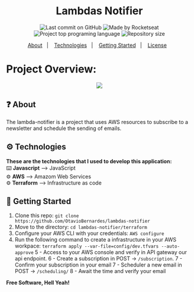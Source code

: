 <h1 align="center">
   Lambdas Notifier
</h1>

<p align="center">
  <img alt="Last commit on GitHub" src="https://img.shields.io/github/last-commit/OtavioBernardes/lambdas-notifier?color=7D40E7">
  <img alt="Made by Rocketseat" src="https://img.shields.io/badge/made%20by-OtavioBernardes-%20?color=7D40E7">
  <img alt="Project top programing language" src="https://img.shields.io/github/languages/top/OtavioBernardes/lambdas-notifier?color=7D40E7">
  <img alt="Repository size" src="https://img.shields.io/github/repo-size/OtavioBernardes/lambdas-notifier?color=7D40E7">
</p>

<p align="center">
  <a href="#question-about">About</a>&nbsp;&nbsp;&nbsp;|&nbsp;&nbsp;&nbsp;
  <a href="#gear-technologies">Technologies</a>&nbsp;&nbsp;&nbsp;|&nbsp;&nbsp;&nbsp;
  <a href="#rocket-getting-started">Getting Started</a>&nbsp;&nbsp;&nbsp;|&nbsp;&nbsp;&nbsp;
  <a href="#page_facing_up-license">License</a>&nbsp;&nbsp;&nbsp;
</p>

# Project Overview:


<p align="center">
   <picture>
      <img src="https://raw.githubusercontent.com/OtavioBernardes/lambdas-notifier/main/public/arch_draw.png">
   </picture>
</p>

## :question: About
The lambda-notifier is a project that uses AWS resources to subscribe to a newsletter and schedule the sending of emails.

## :gear: Technologies

**These are the technologies that I used to develop this application:**</br> 
⌨️ <strong>Javascript</strong> —> JavaScript</br> 
⚙️ <strong>AWS</strong> —> Amazom Web Services</br>
⚙️ <strong>Terraform</strong> —> Infrastructure as code</br>

## :rocket: Getting Started

1. Clone this repo: `git clone https://github.com/OtavioBernardes/lambdas-notifier`
2. Move to the directory: `cd lambdas-notifier/terraform`
3. Configure your AWS CLI with your credentials: `AWS configure`
4. Run the following command to create a infrastructure in your AWS workpace: `terraform apply --var-file=config/dev.tfvars --auto-approve`
5 - Access to your AWS console and verify in API gateway our api endpoint.
6 - Create a subscription in POST -> `/subscription`.
7 - Confirm your subscription in your email
7 - Scheduler a new email in POST -> `/scheduling/`
8 - Await the time and verify your email


**Free Software, Hell Yeah!**
